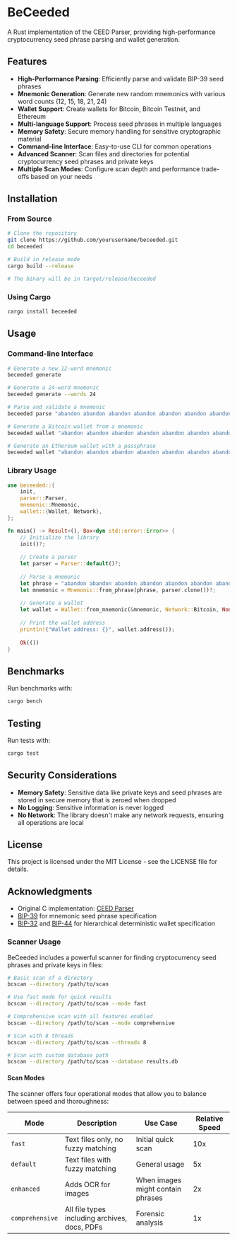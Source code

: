 # BeCeeded

A Rust implementation of the CEED Parser, providing high-performance cryptocurrency seed phrase parsing and wallet generation.

## Features

- **High-Performance Parsing**: Efficiently parse and validate BIP-39 seed phrases
- **Mnemonic Generation**: Generate new random mnemonics with various word counts (12, 15, 18, 21, 24)
- **Wallet Support**: Create wallets for Bitcoin, Bitcoin Testnet, and Ethereum
- **Multi-language Support**: Process seed phrases in multiple languages
- **Memory Safety**: Secure memory handling for sensitive cryptographic material
- **Command-line Interface**: Easy-to-use CLI for common operations
- **Advanced Scanner**: Scan files and directories for potential cryptocurrency seed phrases and private keys
- **Multiple Scan Modes**: Configure scan depth and performance trade-offs based on your needs

## Installation

### From Source

```bash
# Clone the repository
git clone https://github.com/yourusername/beceeded.git
cd beceeded

# Build in release mode
cargo build --release

# The binary will be in target/release/beceeded
```

### Using Cargo

```bash
cargo install beceeded
```

## Usage

### Command-line Interface

```bash
# Generate a new 12-word mnemonic
beceeded generate

# Generate a 24-word mnemonic
beceeded generate --words 24

# Parse and validate a mnemonic
beceeded parse "abandon abandon abandon abandon abandon abandon abandon abandon abandon abandon abandon about"

# Generate a Bitcoin wallet from a mnemonic
beceeded wallet "abandon abandon abandon abandon abandon abandon abandon abandon abandon abandon abandon about"

# Generate an Ethereum wallet with a passphrase
beceeded wallet "abandon abandon abandon abandon abandon abandon abandon abandon abandon abandon abandon about" --passphrase "my secure passphrase" --network ethereum
```

### Library Usage

```rust
use beceeded::{
    init,
    parser::Parser,
    mnemonic::Mnemonic,
    wallet::{Wallet, Network},
};

fn main() -> Result<(), Box<dyn std::error::Error>> {
    // Initialize the library
    init()?;
    
    // Create a parser
    let parser = Parser::default()?;
    
    // Parse a mnemonic
    let phrase = "abandon abandon abandon abandon abandon abandon abandon abandon abandon abandon abandon about";
    let mnemonic = Mnemonic::from_phrase(phrase, parser.clone())?;
    
    // Generate a wallet
    let wallet = Wallet::from_mnemonic(&mnemonic, Network::Bitcoin, None)?;
    
    // Print the wallet address
    println!("Wallet address: {}", wallet.address());
    
    Ok(())
}
```

## Benchmarks

Run benchmarks with:

```bash
cargo bench
```

## Testing

Run tests with:

```bash
cargo test
```

## Security Considerations

- **Memory Safety**: Sensitive data like private keys and seed phrases are stored in secure memory that is zeroed when dropped
- **No Logging**: Sensitive information is never logged
- **No Network**: The library doesn't make any network requests, ensuring all operations are local

## License

This project is licensed under the MIT License - see the LICENSE file for details.

## Acknowledgments

- Original C implementation: [CEED Parser](https://github.com/yourusername/ceed_parser)
- [BIP-39](https://github.com/bitcoin/bips/blob/master/bip-0039.mediawiki) for mnemonic seed phrase specification
- [BIP-32](https://github.com/bitcoin/bips/blob/master/bip-0032.mediawiki) and [BIP-44](https://github.com/bitcoin/bips/blob/master/bip-0044.mediawiki) for hierarchical deterministic wallet specification

### Scanner Usage

BeCeeded includes a powerful scanner for finding cryptocurrency seed phrases and private keys in files:

```bash
# Basic scan of a directory
bcscan --directory /path/to/scan

# Use fast mode for quick results
bcscan --directory /path/to/scan --mode fast

# Comprehensive scan with all features enabled
bcscan --directory /path/to/scan --mode comprehensive

# Scan with 8 threads
bcscan --directory /path/to/scan --threads 8

# Scan with custom database path
bcscan --directory /path/to/scan --database results.db
```

#### Scan Modes

The scanner offers four operational modes that allow you to balance between speed and thoroughness:

| Mode | Description | Use Case | Relative Speed |
|------|-------------|----------|---------------|
| `fast` | Text files only, no fuzzy matching | Initial quick scan | 10x |
| `default` | Text files with fuzzy matching | General usage | 5x |
| `enhanced` | Adds OCR for images | When images might contain phrases | 2x |
| `comprehensive` | All file types including archives, docs, PDFs | Forensic analysis | 1x | 